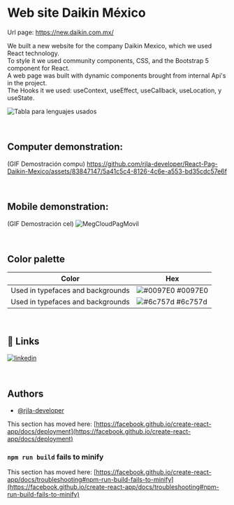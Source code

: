# Web site Daikin México

Url page: https://new.daikin.com.mx/

We built a new website for the company Daikin Mexico, which we used React technology. </br>
To style it we used community components, CSS, and the Bootstrap 5 component for React. </br>
A web page was built with dynamic components brought from internal Api's in the project. </br>
The Hooks it we used: useContext, useEffect, useCallback, useLocation, y useState. </br>

![Tabla para lenguajes usados](https://github.com/rjla-developer/React-Pag-Daikin-Mexico/assets/83847147/a9a092a5-6922-4ee4-bdf0-58ea0d4c67b2)


</br>

## Computer demonstration:
(GIF Demostración compu) https://github.com/rjla-developer/React-Pag-Daikin-Mexico/assets/83847147/5a41c5c4-8126-4c6e-a553-bd35cdc57e6f


</br>

## Mobile demonstration: 
(GIF Demostración cel) ![MegCloudPagMovil](https://user-images.githubusercontent.com/83847147/235197076-54365d7d-c335-4a83-98c1-233b44696e89.gif)

</br>


## Color palette

| Color             | Hex                                                                |
| ----------------- | ------------------------------------------------------------------ |
| Used in typefaces and backgrounds | ![#0097E0](https://via.placeholder.com/10/0097E0?text=+) #0097E0 |
| Used in typefaces and backgrounds | ![#6c757d](https://via.placeholder.com/10/6c757d?text=+) #6c757d |

</br>

## 🔗 Links

[![linkedin](https://img.shields.io/badge/linkedin-0A66C2?style=for-the-badge&logo=linkedin&logoColor=white)](https://www.linkedin.com/in/rjla-developer/)

</br>

## Authors

- [@rjla-developer](https://www.github.com/rjla-developer)



This section has moved here: [https://facebook.github.io/create-react-app/docs/deployment](https://facebook.github.io/create-react-app/docs/deployment)

### `npm run build` fails to minify

This section has moved here: [https://facebook.github.io/create-react-app/docs/troubleshooting#npm-run-build-fails-to-minify](https://facebook.github.io/create-react-app/docs/troubleshooting#npm-run-build-fails-to-minify)
